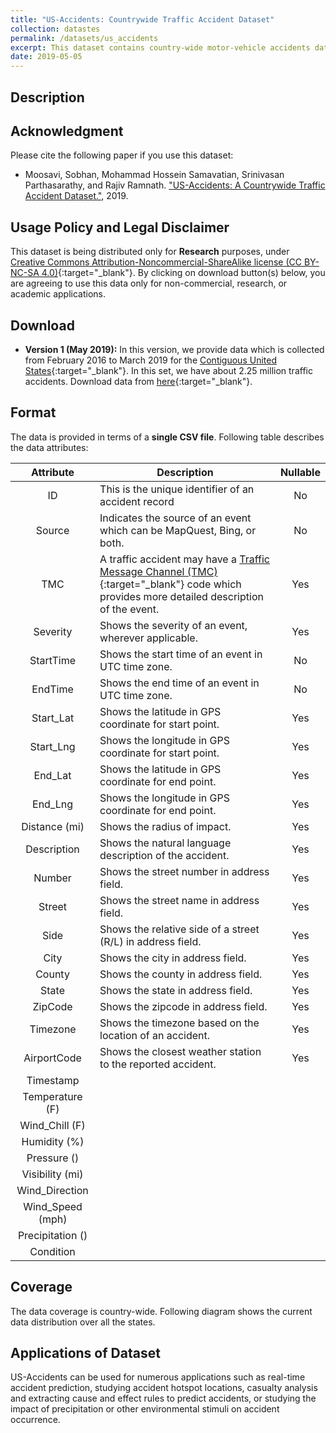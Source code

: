 ```yaml
---
title: "US-Accidents: Countrywide Traffic Accident Dataset"
collection: datastes
permalink: /datasets/us_accidents
excerpt: This dataset contains country-wide motor-vehicle accidents data for 49 States of the US, which is continuously being collected from February 2016. Currently, there are more than 2.25 million accident records in this dataset. 
date: 2019-05-05
---
```


## Description 


## Acknowledgment
Please cite the following paper if you use this dataset:

* Moosavi, Sobhan, Mohammad Hossein Samavatian, Srinivasan Parthasarathy, and Rajiv Ramnath. ["US-Accidents: A Countrywide Traffic Accident Dataset."](#), 2019. 

## Usage Policy and Legal Disclaimer
This dataset is being distributed only for __Research__ purposes, under [Creative Commons Attribution-Noncommercial-ShareAlike license (CC BY-NC-SA 4.0)](https://creativecommons.org/licenses/by-nc-sa/4.0/){:target="_blank"}. By clicking on download button(s) below, you are agreeing to use this data only for non-commercial, research, or academic applications. 


## Download
* __Version 1 (May 2019):__ In this version, we provide data which is collected from February 2016 to March 2019 for the [Contiguous United States](https://en.wikipedia.org/wiki/Contiguous_United_States){:target="_blank"}. In this set, we have about 2.25 million traffic accidents. Download data from [here](#){:target="_blank"}. 


## Format
The data is provided in terms of a __single CSV file__. Following table describes the data attributes: 

| Attribute | Description | Nullable |
|:---------:|-------------|:--------:|
| ID | This is the unique identifier of an accident record | No |
| Source | Indicates the source of an event which can be MapQuest, Bing, or both. | No |
| TMC | A traffic accident may have a [Traffic Message Channel (TMC)](https://wiki.openstreetmap.org/wiki/TMC/Event_Code_List){:target="_blank"} code which provides more detailed description of the event. | Yes |
| Severity | Shows the severity of an event, wherever applicable. | Yes |
| StartTime | Shows the start time of an event in UTC time zone. | No |
| EndTime | Shows the end time of an event in UTC time zone. | No |
| Start_Lat | Shows the latitude in GPS coordinate for start point. | Yes |
| Start_Lng | Shows the longitude in GPS coordinate for start point. | Yes |
| End_Lat | Shows the latitude in GPS coordinate for end point. | Yes |
| End_Lng | Shows the longitude in GPS coordinate for end point. | Yes |
| Distance (mi) | Shows the radius of impact. | Yes |
| Description | Shows the natural language description of the accident. | Yes |
| Number | Shows the street number in address field. | Yes |
| Street | Shows the street name in address field.  | Yes |
| Side | Shows the relative side of a street (R/L) in address field. | Yes |
| City | Shows the city in address field. | Yes |
| County | Shows the county in address field. | Yes |
| State | Shows the state in address field. | Yes |
| ZipCode | Shows the zipcode in address field. | Yes |
| Timezone | Shows the timezone based on the location of an accident. | Yes |
| AirportCode | Shows the closest weather station to the reported accident. | Yes |
| Timestamp |||
| Temperature (F) |||
| Wind_Chill (F) |||
| Humidity (%) |||
| Pressure () |||
| Visibility (mi) |||
| Wind_Direction |||
| Wind_Speed (mph) |||
| Precipitation () |||
| Condition |||

## Coverage
The data coverage is country-wide. Following diagram shows the current data distribution over all the states. 

## Applications of Dataset
US-Accidents can be used for numerous applications such as real-time accident prediction, studying accident hotspot locations, casualty analysis and extracting cause and effect rules to predict accidents, or studying the impact of precipitation or other environmental stimuli on accident occurrence. 
